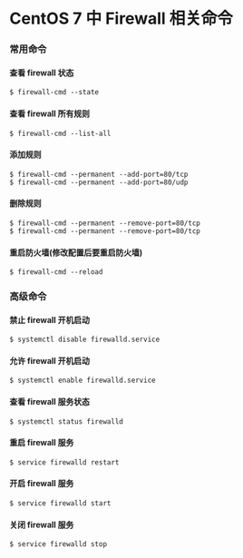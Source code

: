# CentOS 7 中 Firewall 相关命令

### 常用命令
#### 查看 firewall 状态
```
$ firewall-cmd --state
```
#### 查看 firewall 所有规则
```
$ firewall-cmd --list-all
```
#### 添加规则
```
$ firewall-cmd --permanent --add-port=80/tcp
$ firewall-cmd --permanent --add-port=80/udp
```
#### 删除规则
```
$ firewall-cmd --permanent --remove-port=80/tcp
$ firewall-cmd --permanent --remove-port=80/tcp
```
#### 重启防火墙(修改配置后要重启防火墙)
```
$ firewall-cmd --reload
```
### 高级命令
#### 禁止 firewall 开机启动
```
$ systemctl disable firewalld.service
```
#### 允许 firewall 开机启动
```
$ systemctl enable firewalld.service
```
#### 查看 firewall 服务状态
```
$ systemctl status firewalld
```
#### 重启 firewall 服务
```
$ service firewalld restart
```
#### 开启 firewall 服务
```
$ service firewalld start
```
#### 关闭 firewall 服务
```
$ service firewalld stop
```
